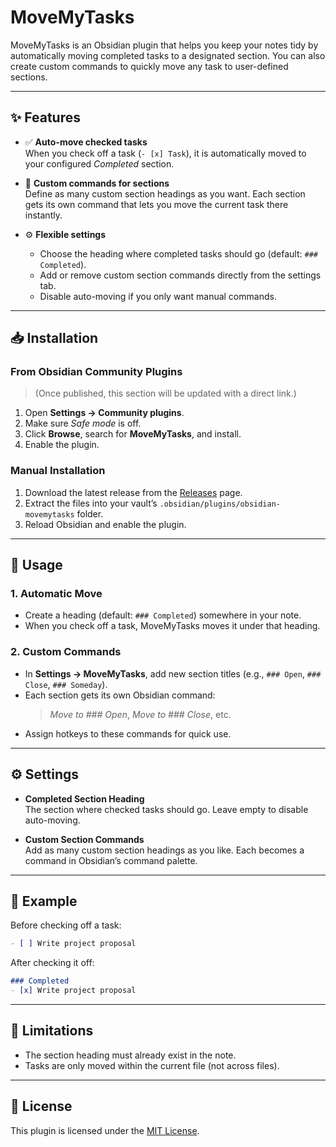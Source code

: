 # MoveMyTasks

MoveMyTasks is an Obsidian plugin that helps you keep your notes tidy by automatically moving completed tasks to a designated section. You can also create custom commands to quickly move any task to user-defined sections.

---

## ✨ Features

- ✅ **Auto-move checked tasks**  
  When you check off a task (`- [x] Task`), it is automatically moved to your configured *Completed* section.

- 🎯 **Custom commands for sections**  
  Define as many custom section headings as you want. Each section gets its own command that lets you move the current task there instantly.

- ⚙️ **Flexible settings**  
  - Choose the heading where completed tasks should go (default: `### Completed`).  
  - Add or remove custom section commands directly from the settings tab.  
  - Disable auto-moving if you only want manual commands.

---

## 📥 Installation

### From Obsidian Community Plugins
> (Once published, this section will be updated with a direct link.)

1. Open **Settings → Community plugins**.  
2. Make sure *Safe mode* is off.  
3. Click **Browse**, search for **MoveMyTasks**, and install.  
4. Enable the plugin.

### Manual Installation

1. Download the latest release from the [Releases](https://github.com/tirthd16/obsidian-movemytasks/releases) page.  
2. Extract the files into your vault’s `.obsidian/plugins/obsidian-movemytasks` folder.  
3. Reload Obsidian and enable the plugin.

---

## 🔧 Usage

### 1. Automatic Move
- Create a heading (default: `### Completed`) somewhere in your note.  
- When you check off a task, MoveMyTasks moves it under that heading.  

### 2. Custom Commands
- In **Settings → MoveMyTasks**, add new section titles (e.g., `### Open`, `### Close`, `### Someday`).  
- Each section gets its own Obsidian command:  
  > *Move to ### Open*, *Move to ### Close*, etc.  
- Assign hotkeys to these commands for quick use.

---

## ⚙️ Settings

- **Completed Section Heading**  
  The section where checked tasks should go. Leave empty to disable auto-moving.  

- **Custom Section Commands**  
  Add as many custom section headings as you like. Each becomes a command in Obsidian’s command palette.  

---

## 📸 Example

Before checking off a task:

```markdown
- [ ] Write project proposal
```

After checking it off:

```markdown
### Completed
- [x] Write project proposal
```

---

## 🚧 Limitations

- The section heading must already exist in the note.  
- Tasks are only moved within the current file (not across files).  

---

## 📜 License

This plugin is licensed under the [MIT License](LICENSE).
